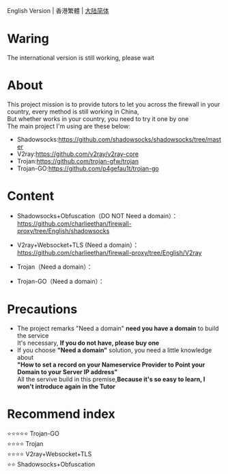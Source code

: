English Version | 香港繁體 | [大陆简体](https://github.com/charlieethan/firewall-proxy/tree/master)
# Waring  
The international version is still working, please wait
# About
This project mission is to provide tutors to let you across the firewall in your country, every method is still working in China,   
But whether works in your country, you need to try it one by one    
The main project I'm using are these below:     
- Shadowsocks:https://github.com/shadowsocks/shadowsocks/tree/master    
- V2ray:https://github.com/v2ray/v2ray-core     
- Trojan:https://github.com/trojan-gfw/trojan     
- Trojan-GO:https://github.com/p4gefau1t/trojan-go
# Content
- Shadowsocks+Obfuscation（DO NOT Need a domain）：https://github.com/charlieethan/firewall-proxy/tree/English/shadowsocks       
- V2ray+Websocket+TLS (Need a domain）：https://github.com/charlieethan/firewall-proxy/tree/English/V2ray           

- Trojan（Need a domain）：
- Trojan-GO（Need a domain）：   
# Precautions
- The project remarks "Need a domain" **need you have a domain** to build the service   
 It's necessary, **If you do not have, please buy one**    
- If you choose **"Need a domain"** solution, you need a little knowledge about     
**"How to set a record on your Nameservice Provider to Point your Domain to your Server IP address"**   
All the servive build in this premise,**Because it's so easy to learn, I won't introduce again in the Tutor** 
# Recommend index 
⭐⭐⭐⭐⭐ Trojan-GO       
⭐⭐⭐⭐ Trojan             
⭐⭐⭐⭐ V2ray+Websocket+TLS       
⭐⭐ Shadowsocks+Obfuscation    
